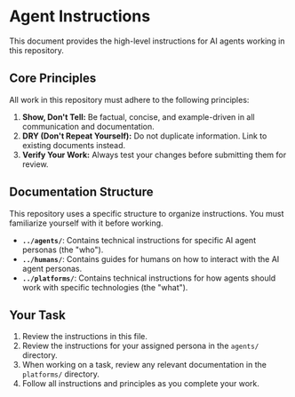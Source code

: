 # Agent Instructions

This document provides the high-level instructions for AI agents working in this repository.

## Core Principles

All work in this repository must adhere to the following principles:

1.  **Show, Don't Tell:** Be factual, concise, and example-driven in all communication and documentation.
2.  **DRY (Don't Repeat Yourself):** Do not duplicate information. Link to existing documents instead.
3.  **Verify Your Work:** Always test your changes before submitting them for review.

## Documentation Structure

This repository uses a specific structure to organize instructions. You must familiarize yourself with it before working.

-   **`../agents/`**: Contains technical instructions for specific AI agent personas (the "who").
-   **`../humans/`**: Contains guides for humans on how to interact with the AI agent personas.
-   **`../platforms/`**: Contains technical instructions for how agents should work with specific technologies (the "what").

## Your Task

1.  Review the instructions in this file.
2.  Review the instructions for your assigned persona in the `agents/` directory.
3.  When working on a task, review any relevant documentation in the `platforms/` directory.
4.  Follow all instructions and principles as you complete your work.
